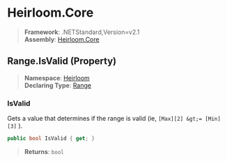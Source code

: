 # Heirloom.Core

> **Framework**: .NETStandard,Version=v2.1  
> **Assembly**: [Heirloom.Core][0]

## Range.IsValid (Property)

> **Namespace**: [Heirloom][0]  
> **Declaring Type**: [Range][1]

### IsValid

Gets a value that determines if the range is valid (ie, `[Max][2] &gt;= [Min][3]` ).

```cs
public bool IsValid { get; }
```

> **Returns**: `bool`

[0]: ../../../Heirloom.Core.md
[1]: ../Range.md
[2]: Max.md
[3]: Min.md
